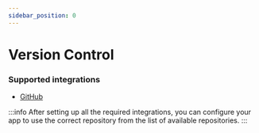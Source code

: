 ```yaml
---
sidebar_position: 0
---
```


# Version Control

### Supported integrations

- [GitHub](github)

:::info
After setting up all the required integrations, you can configure your app to use the correct repository from the list of available repositories.
:::
